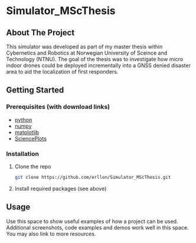 # Simulator_MScThesis

<!-- PROJECT SHIELDS -->
<!--
*** I'm using markdown "reference style" links for readability.
*** Reference links are enclosed in brackets [ ] instead of parentheses ( ).
*** See the bottom of this document for the declaration of the reference variables
*** for contributors-url, forks-url, etc. This is an optional, concise syntax you may use.
*** https://www.markdownguide.org/basic-syntax/#referenc
e-style-links
-->

<!-- ABOUT THE PROJECT -->
## About The Project
This simulator was developed as part of my master thesis within Cybernetics and Robotics at Norwegian University of Sceince and Technology (NTNU). The goal of the thesis was to investigate how micro indoor drones could be deployed incrementally into a GNSS denied disaster area to aid the localization of first responders.

<!-- GETTING STARTED -->
## Getting Started

### Prerequisites (with download links)
* [python](https://www.python.org/downloads/)
* [numpy](https://pypi.org/project/numpy/)
* [matplotlib](https://pypi.org/project/matplotlib/)
* [SciencePlots](https://pypi.org/project/SciencePlots/)

### Installation

1. Clone the repo
   ```sh
   git clone https://github.com/erllon/Simulator_MScThesis.git
   ```
2. Install required packages (see above)

<!-- USAGE EXAMPLES -->
## Usage

Use this space to show useful examples of how a project can be used. Additional screenshots, code examples and demos work well in this space. You may also link to more resources.
